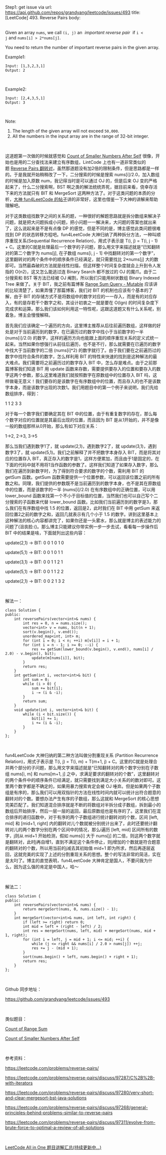 Step1: get issue via url: https://api.github.com/repos/grandyang/leetcode/issues/493 
 title:[LeetCode] 493. Reverse Pairs 
 body:  
  

Given an array `nums`, we call `(i, j)` an  _important reverse pair_  if `i < j` and `nums[i] > 2*nums[j]`.

You need to return the number of important reverse pairs in the given array.

Example1:
    
    
    Input: [1,3,2,3,1]
    Output: 2
    

 

Example2:
    
    
    Input: [2,4,3,5,1]
    Output: 3
    

 

Note:

  1. The length of the given array will not exceed `50,000`.
  2. All the numbers in the input array are in the range of 32-bit integer.



 

这道题第一次做的时候就感觉和 [Count of Smaller Numbers After Self](http://www.cnblogs.com/grandyang/p/5078490.html) 很像，开始也是用的二分查找法来建立有序数组，LintCode 上也有一道非常类似的题 [Reverse Pairs 翻转对](http://www.cnblogs.com/grandyang/p/5434414.html)，虽然那道题没有加2倍的限制条件，但是思路都是一样的。于是我就开始稍稍改了一下，二分搜索的时候是搜索 nums[i]/2.0，加入数组的时候是加入原数 num，我记得当时是可以通过 OJ 的，但是后来 OJ 变的严格起来了，什么二分搜索啊，BST 啊之类的解法统统弄死，据目前来看，侥幸存活下来的方法就只有 BIT 和 MergeSort 这两种方法了。对于这类问题的本质的分析，[大神 fun4LeetCode 的帖子](https://discuss.leetcode.com/topic/79227/general-principles-behind-problems-similar-to-reverse-pairs)讲的非常好，这里也借鉴一下大神的讲解来帮助理解吧。

对于这类数组找数字之间的关系的题，一种很好的解题思路就是拆分数组来解决子问题，就是把大问题拆成小问题，把小问题一一解决来，大问题的答案也就出来了，这么说起来是不是有点像 DP 的感觉，但是不同的是，博主感觉此类问题很难找到 DP 的状态转移方程吧。fun4LeetCode 大神归纳了两种拆分方法，一种叫顺序重现关系(Sequential Recurrence Relation)，用式子表示是 T(i, j) = T(i, j - 1) + C。这里的C就是处理最后一个数字的子问题，那么用文字来描述就是“已知翻转对的第二个数字为 nums[j], 在子数组 nums[i, j - 1] 中找翻转对的第一个数字”，这里翻转对的两个条件中的顺序条件已经满足，就只需要找比 2*nums[j] 大的数即可。当然最森破的方法就是线性扫描，但这样整个时间复杂度就会上升到令人发指的 O(n2)，这又怎么能逃过连 Binary Search 都不放过的 OJ 的魔爪。由于二分搜索和 BST 等方法已经被 OJ 阉割，所以我们只能用树状数组 Binary Indexed Tree 来做了。关于 BIT，我之前有篇博客 [Range Sum Query - Mutable](http://www.cnblogs.com/grandyang/p/4985506.html) 应该讲的比较清楚了，如果弄懂了那篇博客，我们对 BIT 的机制也应该有个基本的了解，由于 BIT 的存储方式不是将数组中的数字对应的一一存入，而是有的对应存入，有的是存若干个数字之和，其设计初衷之一就是要在 O(lgn) 的时间复杂度下完成求和运算。那么我们该如何利用这一特性呢，这跟这道题又有什么关系呢，别着急，博主会慢慢解释。

首先我们应该确定一个遍历的方向，这里博主推荐从后往前遍历数组，这样做的好处是对于当前遍历到的数字，在已遍历过的数字中找小于当前数字的一半 (nums[i]/2.0) 的数字，这样的遍历方向也能跟上面的顺序重现关系的定义式统一起来。当然如果你想强行从前往后遍历，也不是不行，那么就需要在已遍历的数字中找大于当前数字的二倍 (nums[i]*2) 的数字就行了。由于我们要在之前遍历过的数字中找符合条件的数字，怎么样利用 BIT 的特性来快速的找到是这种解法的最大难点。我们需要将之前遍历过的数字存入 BIT 中，怎么存是难点。由于之前那篇博客我们知道 BIT 用 update 函数来存数，需要提供要存入的位置和要存入的数字这两个参数，那么这里难道我们就按照数字在原数组中的位置存入 BIT 吗，这样做毫无意义！我们要存的是该数字在有序数组中的位置，而且存入的也不是该数字本身，而是该数字出现的次数1。我们用题目中的第一个例子来说明，我们先给数组排序，得到：

1 1 2 3 3

对于每一个数字我们要确定其在 BIT 中的位置，由于有重复数字的存在，那么每个数字对应的位置就是其最后出现的位置，而且因为 BIT 是从1开始的，并不是像一般的数组那样从0开始，那么有如下对应关系：

1->2, 2->3, 3->5

那么当我们遇到数字1了，就 update(2,1)，遇到数字2了，就 update(3,1)，遇到数字3了，就 update(5,1)。我们之前解释了并不把数字本身存入 BIT，而是将其对应的位置存入 BIT，真正存入的数字是1，这样方便累加，而且由于1是固定的，在下面的代码中就不用将1当作函数的参数了。这样我们知道了如果存入数字，那么我们在遍历到新数字时，为了得到符合要求的数字的个数，需利用 BIT 的 getSum 函数。getSum 函数需要提供一个位置参数，可以返回该位置之前的所有数之和。同理，我们提供的参数既不是当前遍历到的数字本身，也不是其在原数组中的位置，而是该数字的一半 (nums[i]/2.0) 在有序数组中的正确位置，可以用 lower_bound 函数来找第一个不小于目标值的位置，当然我们也可以自己写个二分搜索的子函数来代替 lower_bound 函数。比如我们当前遍历到的数字是3，那么我们在有序数组中找 1.5 的位置，返回是2，此时我们在 BIT 中用 getSum 来返回位置2之前的数字之和，返回几就表示有几个小于 1.5 的数字。讲到这里基本上这种解法的核心内容都讲完了，如果你还是一头雾水，那么就是博主的表述能力的问题了(沮丧脸:()。那么博主只能建议你带实例一步一步去试，看看每一步操作后 BIT 中的结果是啥，下面就列出这些内容：

update(2,1) -> BIT: 0 0 1 0 1 0

update(5,1) -> BIT: 0 0 1 0 1 1

update(3,1) -> BIT: 0 0 1 1 2 1

update(5,1) -> BIT: 0 0 1 1 2 2

update(2,1) -> BIT: 0 0 2 1 3 2

 

解法一：
    
    
    class Solution {
    public:
        int reversePairs(vector<int>& nums) {
            int res = 0, n = nums.size();
            vector<int> v = nums, bit(n + 1);
            sort(v.begin(), v.end());
            unordered_map<int, int> m;
            for (int i = 0; i < n; ++i) m[v[i]] = i + 1;
            for (int i = n - 1; i >= 0; --i) {
                res += getSum(lower_bound(v.begin(), v.end(), nums[i] / 2.0) - v.begin(), bit);
                update(m[nums[i]], bit);
            }
            return res;
        }
        int getSum(int i, vector<int>& bit) {
            int sum = 0;
            while (i > 0) {
                sum += bit[i];
                i -= (i & -i);
            }
            return sum;
        }
        void update(int i, vector<int>& bit) {
            while (i < bit.size()) {
                bit[i] += 1;
                i += (i & -i);
            }
        }
    };

 

fun4LeetCode 大神归纳的第二种方法叫做分割重现关系 (Partition Recurrence Relation)，用式子表示是 T(i, j) = T(i, m) + T(m+1, j) + C。这里的C就是处理合并两个部分的子问题，那么用文字来描述就是“已知翻转对的两个数字分别在子数组 nums[i, m] 和 nums[m+1, j] 之中，求满足要求的翻转对的个数”，这里翻转对的两个条件中的顺序条件已经满足，就只需要找到满足大小关系的的数对即可。这里两个数字都是不确定的，如果用暴力搜索肯定会被 OJ 唾弃。但是如果两个子数组是有序的，那么我们可以用双指针的方法在线性时间内就可以统计出符合题意的翻转对的个数。要想办法产生有序的子数组，那么这就和 MergeSort 的核心思想完美匹配了。我们知道混合排序就是不断的将数组对半拆分成子数组，拆到最小的数组后开始排序，然后一层一层的返回，最后原数组也是有序的了。这里我们在混合排序的递归函数中，对于有序的两个子数组进行统计翻转对的个数，区间 [left, mid] 和 [mid+1, right] 内的翻转对儿个数就被分别统计出来了，此时还要统计翻转对儿的两个数字分别在两个区间中的情况，那么i遍历 [left, mid] 区间所有的数字，j则从 mid+1 开始检测，假如 nums[i] 大于 nums[j] 的二倍，则这两个数字就是翻转对，此时j再自增1，直到不满足这个条件停止，则j增加的个数就是符合题意的翻转对的个数，所以用当前的j减去其初始值 mid+1 即为所求，然后再逐层返回，这就完美的实现了上述的分割重现关系的思想。整个的写法非常的简洁，实在是太叼了。博主的直觉表明，fun4LeetCode 大神肯定是国人，不要问我为什么，因为这么强的肯定是中国人，哈～

 

解法二：
    
    
    class Solution {
    public:
        int reversePairs(vector<int>& nums) {
            return mergeSort(nums, 0, nums.size() - 1);
        }
        int mergeSort(vector<int>& nums, int left, int right) {
            if (left >= right) return 0;
            int mid = left + (right - left) / 2;
            int res = mergeSort(nums, left, mid) + mergeSort(nums, mid + 1, right);
            for (int i = left, j = mid + 1; i <= mid; ++i) {
                while (j <= right && nums[i] / 2.0 > nums[j]) ++j;
                res += j - (mid + 1);
            }
            sort(nums.begin() + left, nums.begin() + right + 1);
            return res;
        }
    };

 

Github 同步地址：

<https://github.com/grandyang/leetcode/issues/493>

 

类似题目：

[Count of Range Sum](http://www.cnblogs.com/grandyang/p/5162678.html)

[Count of Smaller Numbers After Self](http://www.cnblogs.com/grandyang/p/5078490.html)

 

参考资料：

<https://leetcode.com/problems/reverse-pairs/>

<https://leetcode.com/problems/reverse-pairs/discuss/97287/C%2B%2B-with-iterators>

<https://leetcode.com/problems/reverse-pairs/discuss/97280/very-short-and-clear-mergesort-bst-java-solutions>

<https://leetcode.com/problems/reverse-pairs/discuss/97268/general-principles-behind-problems-similar-to-reverse-pairs>

<https://leetcode.com/problems/reverse-pairs/discuss/97311/evolve-from-brute-force-to-optimal-a-review-of-all-solutions>

 

[LeetCode All in One 题目讲解汇总(持续更新中...)](http://www.cnblogs.com/grandyang/p/4606334.html)
